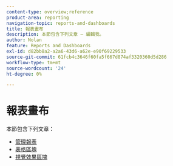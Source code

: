 ```yaml
---
content-type: overview;reference
product-area: reporting
navigation-topic: reports-and-dashboards
title: 報表畫布
description: 本節包含下列文章 — 編輯我。
author: Nolan
feature: Reports and Dashboards
exl-id: d82bb8a2-a2a6-43d6-a62e-e90f69229533
source-git-commit: 61fcb4c3646f60fa5f667d874af3320360d5d286
workflow-type: tm+mt
source-wordcount: '24'
ht-degree: 0%

---
```


# 報表畫布

本節包含下列文章：

* [管理報表](../../reports-and-dashboards/reporting-canvas/manage-reports/manage-reports.md)
* [表格區塊](../../reports-and-dashboards/reporting-canvas/table-blocks/table-blocks.md)
* [視覺效果區塊](../../reports-and-dashboards/reporting-canvas/visualization-blocks/visualization-blocks.md)
